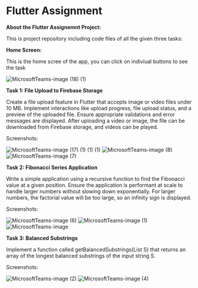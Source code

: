# Flutter Assignment

**About the Flutter Assignemnt Project:**

This is project repository including code files of all the given three tasks:

**Home Screen:**

This is the home scree of the app, you can click on indiviual buttons to see the task 

![MicrosoftTeams-image (18) (1)](https://github.com/gaurav1246/Flutter-Assignment/assets/16500290/527f705e-222e-4407-90c9-cf8c035781b6)


**Task 1: File Upload to Firebase Storage**

Create a file upload feature in Flutter that accepts image or video files under 10 MB. Implement interactions like upload progress, file upload status, and a preview of the uploaded file. Ensure appropriate validations and error messages are displayed.
After uploading a video or image, the file can be downloaded from Firebase storage, and videos can be played.

Screenshots:

![MicrosoftTeams-image (17) (1) (1) (1)](https://github.com/gaurav1246/Flutter-Assignment/assets/16500290/ecaedc41-e72b-40cf-a919-3c385e796ac6)
![MicrosoftTeams-image (8)](https://github.com/gaurav1246/Flutter-Assignment/assets/16500290/cab38912-1c52-4672-b21d-3d6f8f493ecc)
![MicrosoftTeams-image (7)](https://github.com/gaurav1246/Flutter-Assignment/assets/16500290/14a22c3c-a481-4ccb-b55a-88c1eae259fc)



**Task 2: Fibonacci Series Application**

Write a simple application using a recursive function to find the Fibonacci value at a given position. Ensure the application is performant at scale to handle larger numbers without slowing down exponentially.
For larger numbers, the factorial value will be too large, so an infinity sign is displayed.

Screenshots:

![MicrosoftTeams-image (6)](https://github.com/gaurav1246/Flutter-Assignment/assets/16500290/2780f902-04d5-4e06-bcbf-181b5e711ae8)
![MicrosoftTeams-image (1)](https://github.com/gaurav1246/Flutter-Assignment/assets/16500290/1755e694-92a8-406d-b9b6-3be8f42c8fb0)
![MicrosoftTeams-image](https://github.com/gaurav1246/Flutter-Assignment/assets/16500290/0310d3c4-fa63-46e2-8f23-0c7b2a475ea5)



**Task 3: Balanced Substrings**

Implement a function called getBalancedSubstrings(List<String> S) that returns an array of the longest balanced substrings of the input string S.

Screenshots:

![MicrosoftTeams-image (2)](https://github.com/gaurav1246/Flutter-Assignment/assets/16500290/ab764693-2983-42f5-bb64-5a993542f915)
![MicrosoftTeams-image (4)](https://github.com/gaurav1246/Flutter-Assignment/assets/16500290/0d4d06b1-a74a-4453-9fd7-522d85598858)
